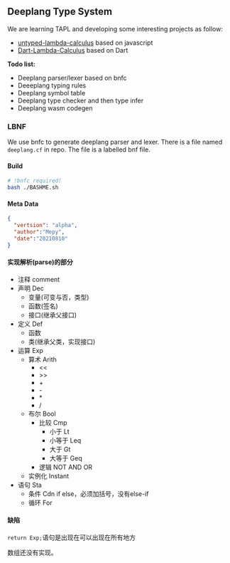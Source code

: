 ## Deeplang Type System

We are learning TAPL and developing some interesting projects as follow:

- [untyped-lambda-calculus](http://mepy.net/untyped-lambda-calculus/) based on javascript
- [Dart-Lambda-Calculus](https://github.com/sorrowfulT-Rex/Dart-Lambda-Calculus) based on Dart

**Todo list:**

- Deeplang parser/lexer based on bnfc
- Deeeplang typing rules
- Deeplang symbol table
- Deeplang type checker and then type infer
- Deeplang wasm codegen

### LBNF

We use bnfc to generate deeplang parser and lexer. There is a file named `deeplang.cf` in repo. The file is a labelled bnf file.

#### Build
```bash
# !bnfc required!
bash ./BASHME.sh
```
#### Meta Data
```json
{
  "vertsion": "alpha",
  "author":"Mepy",
  "date":"20210810"
}
```
#### 实现解析(parse)的部分
- 注释 comment
- 声明 Dec
  - 变量(可变与否，类型)
  - 函数(签名)
  - 接口(继承父接口)
- 定义 Def
  - 函数
  - 类(继承父类，实现接口)
- 运算 Exp
  - 算术 Arith
    - \<\<
    - \>\>
    - \+
    - \-
    - \*
    - \/
  - 布尔 Bool
    - 比较 Cmp
      - 小于 Lt
      - 小等于 Leq
      - 大于 Gt
      - 大等于 Geq
    - 逻辑 NOT AND OR
  - 实例化 Instant
- 语句 Sta
  - 条件 Cdn
    if else，必须加括号，没有else-if
  - 循环 For
#### 缺陷
```return Exp;```语句是出现在可以出现在所有地方

数组还没有实现。